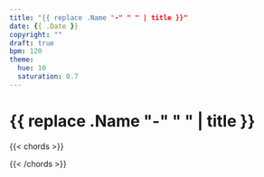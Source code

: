 ```yaml
---
title: "{{ replace .Name "-" " " | title }}"
date: {{ .Date }}
copyright: ""
draft: true
bpm: 120
theme:
  hue: 10
  saturation: 0.7
---
```


# {{ replace .Name "-" " " | title }}

{{< chords >}}

{{< /chords >}}